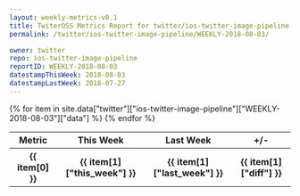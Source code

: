 ```yaml
---
layout: weekly-metrics-v0.1
title: TwiterOSS Metrics Report for twitter/ios-twitter-image-pipeline | WEEKLY-2018-08-03
permalink: /twitter/ios-twitter-image-pipeline/WEEKLY-2018-08-03/

owner: twitter
repo: ios-twitter-image-pipeline
reportID: WEEKLY-2018-08-03
datestampThisWeek: 2018-08-03
datestampLastWeek: 2018-07-27
---
```


<table style="width: 100%">
    <tr>
        <th>Metric</th>
        <th>This Week</th>
        <th>Last Week</th>
        <th>+/-</th>
    </tr>
    {% for item in site.data["twitter"]["ios-twitter-image-pipeline"]["WEEKLY-2018-08-03"]["data"] %}
    <tr>
        <th>{{ item[0] }}</th>
        <th>{{ item[1]["this_week"] }}</th>
        <th>{{ item[1]["last_week"] }}</th>
        <th>{{ item[1]["diff"] }}</th>
    </tr>
    {% endfor %}
</table>

